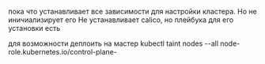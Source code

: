 пока что устанавливает все зависимости для настройки кластера. Но не иничиализирует его
Не устанавливает calico, но плейбука для его установки есть

для возможности деплоить на мастер
kubectl taint nodes --all node-role.kubernetes.io/control-plane-